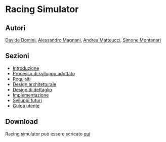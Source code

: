 # Racing Simulator

## Autori

[Davide Domini](mailto:davide.domini@studio.unibo.it),
[Alessandro Magnani](mailto:alessandro.magnani18@studio.unibo.it),
[Andrea Matteucci](mailto:andrea.matteucci5@studio.unibo.it),
[Simone Montanari](mailto:simone.montanari14@studio.unibo.it)

## Sezioni

- [Introduzione](doc/introduzione.md)
- [Processo di sviluppo adottato](doc/sviluppo.md)
- [Requisiti](doc/requisiti.md)
- [Design architetturale](doc/design_architetturale.md)
- [Design di dettaglio](doc/design_dettaglio.md)
- [Implementazione](doc/implementazione.md)
- [Sviluppi futuri](doc/sviluppi_futuri.md)
- [Guida utente](doc/guida.md)

## Download
Racing simulator può essere scricato [qui](https://github.com/davidedomini/pps-22-sim-race/releases)
